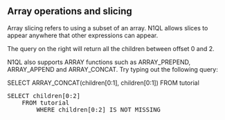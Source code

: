 ## Array operations and slicing 

Array slicing refers to using a subset of an array. N1QL allows slices
to appear anywhere that other expressions can appear.

The query on the right will return all the children between offset 0
and 2.

N1QL also supports ARRAY functions such as ARRAY_PREPEND, ARRAY_APPEND
and ARRAY_CONCAT. Try typing out the following query:

<span>
SELECT ARRAY_CONCAT(children[0:1], children[0:1]) FROM tutorial
</span>

<pre id="example">
SELECT children[0:2] 
    FROM tutorial 
        WHERE children[0:2] IS NOT MISSING
</pre>


